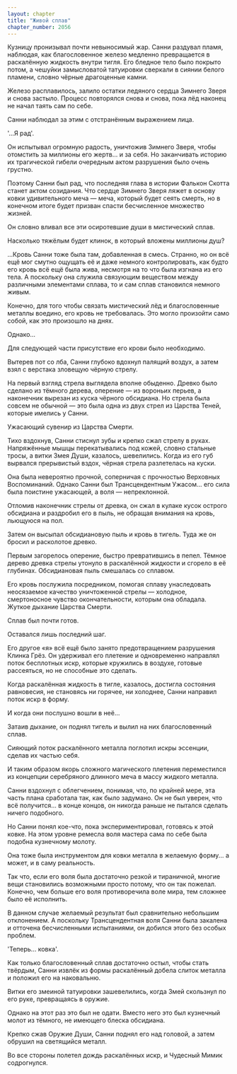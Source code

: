 ```yaml
---
layout: chapter
title: "Живой сплав"
chapter_number: 2056
---
```




Кузницу пронизывал почти невыносимый жар. Санни раздувал пламя, наблюдая, как благословенное железо медленно превращается в раскалённую жидкость внутри тигля. Его бледное тело было покрыто потом, а чешуйки замысловатой татуировки сверкали в сиянии белого пламени, словно чёрные драгоценные камни.

Железо расплавилось, залило остатки ледяного сердца Зимнего Зверя и снова застыло. Процесс повторялся снова и снова, пока лёд наконец не начал таять сам по себе.

Санни наблюдал за этим с отстранённым выражением лица.

'...Я рад'.

Он испытывал огромную радость, уничтожив Зимнего Зверя, чтобы отомстить за миллионы его жертв... и за себя. Но заканчивать историю их трагической гибели очередным актом разрушения было очень грустно.

Поэтому Санни был рад, что последняя глава в истории Фалькон Скотта станет актом созидания. Что сердце Зимнего Зверя ляжет в основу ковки удивительного меча — меча, который будет сеять смерть, но в конечном итоге будет призван спасти бесчисленное множество жизней.

Он словно вливал все эти осиротевшие души в мистический сплав.

Насколько тяжёлым будет клинок, в который вложены миллионы душ?

...Кровь Санни тоже была там, добавленная в смесь. Странно, но он всё ещё мог смутно ощущать её и даже немного контролировать, как будто его кровь всё ещё была жива, несмотря на то что была изгнана из его тела. А поскольку она служила связующим веществом между различными элементами сплава, то и сам сплав становился немного живым.

Конечно, для того чтобы связать мистический лёд и благословенные металлы воедино, его кровь не требовалась. Это могло произойти само собой, как это произошло на днях.

Однако...

Для следующей части присутствие его крови было необходимо.

Вытерев пот со лба, Санни глубоко вдохнул палящий воздух, а затем взял с верстака зловещую чёрную стрелу.

На первый взгляд стрела выглядела вполне обыденно. Древко было сделано из тёмного дерева, оперение — из вороньих перьев, а наконечник вырезан из куска чёрного обсидиана. Но стрела была совсем не обычной — это была одна из двух стрел из Царства Теней, которые имелись у Санни.

Ужасающий сувенир из Царства Смерти.

Тихо вздохнув, Санни стиснул зубы и крепко сжал стрелу в руках. Напряжённые мышцы перекатывались под кожей, словно стальные тросы, а витки Змея Души, казалось, шевелились. Когда из его губ вырвался прерывистый вздох, чёрная стрела разлетелась на куски.

Она была невероятно прочной, соперничая с прочностью Верховных Воспоминаний. Однако Санни был Трансцендентным Ужасом... его сила была поистине ужасающей, а воля — непреклонной.

Отломив наконечник стрелы от древка, он сжал в кулаке кусок острого обсидиана и раздробил его в пыль, не обращая внимания на кровь, льющуюся на пол.

Затем он высыпал обсидиановую пыль и кровь в тигель. Туда же он бросил и расколотое древко.

Первым загорелось оперение, быстро превратившись в пепел. Тёмное дерево древка стрелы утонуло в раскалённой жидкости и сгорело в её глубинах. Обсидиановая пыль смешалась со сплавом.

Его кровь послужила посредником, помогая сплаву унаследовать неосязаемое качество уничтоженной стрелы — холодное, смертоносное чувство окончательности, которым она обладала. Жуткое дыхание Царства Смерти.

Сплав был почти готов.

Оставался лишь последний шаг.

Его другое «я» всё ещё было занято предотвращением разрушения Клинка Грёз. Он удерживал его плетение и одновременно направлял поток бесплотных искр, которые кружились в воздухе, готовые рассеяться, но не способные это сделать.

Когда раскалённая жидкость в тигле, казалось, достигла состояния равновесия, не становясь ни горячее, ни холоднее, Санни направил поток искр в форму.

И когда они послушно вошли в неё...

Затаив дыхание, он поднял тигель и вылил на них благословенный сплав.

Сияющий поток раскалённого металла поглотил искры эссенции, сделав их частью себя.

И таким образом якорь сложного магического плетения переместился из концепции серебряного длинного меча в массу жидкого металла.

Санни вздохнул с облегчением, понимая, что, по крайней мере, эта часть плана сработала так, как было задумано. Он не был уверен, что всё получится... в конце концов, он никогда раньше не пытался сделать ничего подобного.

Но Санни понял кое-что, пока экспериментировал, готовясь к этой ковке. На этом уровне ремесла воля мастера сама по себе была подобна кузнечному молоту.

Она тоже была инструментом для ковки металла в желаемую форму... а может, и в саму реальность.

Так что, если его воля была достаточно резкой и тираничной, многие вещи становились возможными просто потому, что он так пожелал. Конечно, чем больше его воля противоречила воле мира, тем сложнее было её исполнить.

В данном случае желаемый результат был сравнительно небольшим отклонением. А поскольку Трансцендентная воля Санни была закалена и отточена бесчисленными испытаниями, он добился этого без особых проблем.

'Теперь... ковка'.

Как только благословенный сплав достаточно остыл, чтобы стать твёрдым, Санни извлёк из формы раскалённый добела слиток металла и положил его на наковальню.

Витки его змеиной татуировки зашевелились, когда Змей скользнул по его руке, превращаясь в оружие.

Однако на этот раз это был не одати. Вместо него это был кузнечный молот из тёмного, не имеющего блеска обсидиана.

Крепко сжав Оружие Души, Санни поднял его над головой, а затем обрушил на светящийся металл.

Во все стороны полетел дождь раскалённых искр, и Чудесный Мимик содрогнулся.

